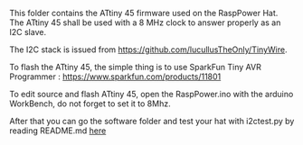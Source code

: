 This folder contains the ATtiny 45 firmware used on the RaspPower Hat.
The ATtiny 45 shall be used with a 8 MHz clock to answer properly as an I2C slave.

The I2C stack is issued from https://github.com/lucullusTheOnly/TinyWire.

To flash the ATtiny 45, the simple thing is to use SparkFun Tiny AVR Programmer : https://www.sparkfun.com/products/11801

To edit source and flash ATtiny 45, open the RaspPower.ino with the arduino WorkBench, do not forget to set it to 8Mhz.

After that you can go the software folder and test your hat with i2ctest.py by reading README.md [here](../Software/README.md)
